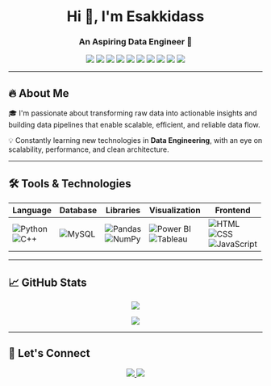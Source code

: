 <h1 align="center">Hi 👋, I'm Esakkidass</h1>
<h3 align="center">An Aspiring Data Engineer 🚀</h3>

<p align="center">
  <img src="https://img.shields.io/badge/HTML5-E34F26?style=for-the-badge&logo=html5&logoColor=white"/>
  <img src="https://img.shields.io/badge/CSS3-1572B6?style=for-the-badge&logo=css3&logoColor=white"/>
  <img src="https://img.shields.io/badge/JavaScript-F7DF1E?style=for-the-badge&logo=javascript&logoColor=black"/>
  <img src="https://img.shields.io/badge/MySQL-4479A1?style=for-the-badge&logo=mysql&logoColor=white"/>
  <img src="https://img.shields.io/badge/Python-3776AB?style=for-the-badge&logo=python&logoColor=white"/>
  <img src="https://img.shields.io/badge/Pandas-150458?style=for-the-badge&logo=pandas&logoColor=white"/>
  <img src="https://img.shields.io/badge/Numpy-013243?style=for-the-badge&logo=numpy&logoColor=white"/>
  <img src="https://img.shields.io/badge/C++-00599C?style=for-the-badge&logo=c%2b%2b&logoColor=white"/>
  <img src="https://img.shields.io/badge/Power%20BI-F2C811?style=for-the-badge&logo=powerbi&logoColor=black"/>
  <img src="https://img.shields.io/badge/Tableau-E97627?style=for-the-badge&logo=tableau&logoColor=white"/>
</p>

---

## 🔥 About Me
🎓 I'm passionate about transforming raw data into actionable insights and building data pipelines that enable scalable, efficient, and reliable data flow.

💡 Constantly learning new technologies in **Data Engineering**, with an eye on scalability, performance, and clean architecture.

---

## 🛠️ Tools & Technologies
| Language | Database | Libraries    | Visualization | Frontend |
|----------|----------|--------------|---------------|----------|
| ![Python](https://img.shields.io/badge/-Python-333333?style=flat&logo=python) <br> ![C++](https://img.shields.io/badge/-C++-333333?style=flat&logo=c%2b%2b) | ![MySQL](https://img.shields.io/badge/-MySQL-333333?style=flat&logo=mysql) | ![Pandas](https://img.shields.io/badge/-Pandas-333333?style=flat&logo=pandas) <br> ![NumPy](https://img.shields.io/badge/-NumPy-333333?style=flat&logo=numpy) | ![Power BI](https://img.shields.io/badge/-Power%20BI-333333?style=flat&logo=powerbi) <br> ![Tableau](https://img.shields.io/badge/-Tableau-333333?style=flat&logo=tableau) | ![HTML](https://img.shields.io/badge/-HTML-333333?style=flat&logo=html5) <br> ![CSS](https://img.shields.io/badge/-CSS-333333?style=flat&logo=css3) <br> ![JavaScript](https://img.shields.io/badge/-JavaScript-333333?style=flat&logo=javascript) |

---

## 📈 GitHub Stats
<p align="center">
  <img src="https://github-readme-stats.vercel.app/api?username=Esakkidassyadav&show_icons=true&theme=tokyonight" />
</p>

<p align="center">
  <img src="https://github-readme-streak-stats.herokuapp.com/?user=Esakkidassyadav&theme=tokyonight"/>
</p>

---

## 🚀 Let's Connect
<p align="center">
  <a href="https://www.linkedin.com/in/esakkidass-yadav-72201429a/">
    <img src="https://img.shields.io/badge/-LinkedIn-0A66C2?style=for-the-badge&logo=linkedin&logoColor=white"/>
  </a>
  <a href="mailto:dassyadav996@gmail.com" target="_blank">
    <img src="https://img.shields.io/badge/-Gmail-D14836?style=for-the-badge&logo=gmail&logoColor=white"/>
  </a>
</p>
